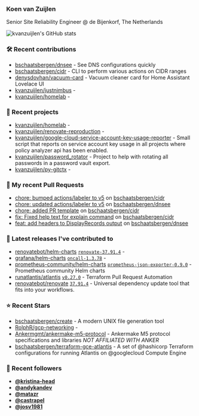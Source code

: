 ### Koen van Zuijlen

Senior Site Reliability Engineer @ de Bijenkorf, The Netherlands

![kvanzuijlen's GitHub stats](https://github-readme-stats.vercel.app/api?username=kvanzuijlen&show=reviews,discussions_started,discussions_answered,prs_merged,prs_merged_percentage&show_icons=true&theme=dark&cache_seconds=86400)

### 🛠️ Recent contributions

- [bschaatsbergen/dnsee](https://github.com/bschaatsbergen/dnsee) - See DNS configurations quickly
- [bschaatsbergen/cidr](https://github.com/bschaatsbergen/cidr) - CLI to perform various actions on CIDR ranges
- [denysdovhan/vacuum-card](https://github.com/denysdovhan/vacuum-card) - Vacuum cleaner card for Home Assistant Lovelace UI
- [kvanzuijlen/justnimbus](https://github.com/kvanzuijlen/justnimbus) - 
- [kvanzuijlen/homelab](https://github.com/kvanzuijlen/homelab) - 

### 🌱 Recent projects

- [kvanzuijlen/homelab](https://github.com/kvanzuijlen/homelab) - 
- [kvanzuijlen/renovate-reproduction](https://github.com/kvanzuijlen/renovate-reproduction) - 
- [kvanzuijlen/google-cloud-service-account-key-usage-reporter](https://github.com/kvanzuijlen/google-cloud-service-account-key-usage-reporter) - Small script that reports on service account key usage in all projects where policy analyzer api has been enabled.
- [kvanzuijlen/password_rotator](https://github.com/kvanzuijlen/password_rotator) - Project to help with rotating all passwords in a password vault export.
- [kvanzuijlen/py-gitctx](https://github.com/kvanzuijlen/py-gitctx) - 

### 🚧 My recent Pull Requests

- [chore: bumped actions/labeler to v5](https://github.com/bschaatsbergen/cidr/pull/87) on [bschaatsbergen/cidr](https://github.com/bschaatsbergen/cidr)
- [chore: updated actions/labeler to v5](https://github.com/bschaatsbergen/dnsee/pull/29) on [bschaatsbergen/dnsee](https://github.com/bschaatsbergen/dnsee)
- [chore: added PR template](https://github.com/bschaatsbergen/cidr/pull/86) on [bschaatsbergen/cidr](https://github.com/bschaatsbergen/cidr)
- [fix: Fixed help text for explain command](https://github.com/bschaatsbergen/cidr/pull/85) on [bschaatsbergen/cidr](https://github.com/bschaatsbergen/cidr)
- [feat: add headers to DisplayRecords output](https://github.com/bschaatsbergen/dnsee/pull/28) on [bschaatsbergen/dnsee](https://github.com/bschaatsbergen/dnsee)

### 🚀 Latest releases I've contributed to

- [renovatebot/helm-charts](https://github.com/renovatebot/helm-charts) [`renovate-37.91.4`](https://github.com/renovatebot/helm-charts/releases/tag/renovate-37.91.4) - 
- [grafana/helm-charts](https://github.com/grafana/helm-charts) [`oncall-1.3.78`](https://github.com/grafana/helm-charts/releases/tag/oncall-1.3.78) - 
- [prometheus-community/helm-charts](https://github.com/prometheus-community/helm-charts) [`prometheus-json-exporter-0.9.0`](https://github.com/prometheus-community/helm-charts/releases/tag/prometheus-json-exporter-0.9.0) - Prometheus community Helm charts
- [runatlantis/atlantis](https://github.com/runatlantis/atlantis) [`v0.27.0`](https://github.com/runatlantis/atlantis/releases/tag/v0.27.0) - Terraform Pull Request Automation
- [renovatebot/renovate](https://github.com/renovatebot/renovate) [`37.91.4`](https://github.com/renovatebot/renovate/releases/tag/37.91.4) - Universal dependency update tool that fits into your workflows.

### ⭐ Recent Stars

- [bschaatsbergen/create](https://github.com/bschaatsbergen/create) - A modern UNIX file generation tool
- [RolphR/gcp-networking](https://github.com/RolphR/gcp-networking) - 
- [Ankermgmt/ankermake-m5-protocol](https://github.com/Ankermgmt/ankermake-m5-protocol) - Ankermake M5 protocol specifications and libraries *NOT AFFILIATED WITH ANKER*
- [bschaatsbergen/terraform-gce-atlantis](https://github.com/bschaatsbergen/terraform-gce-atlantis) - A set of @hashicorp Terraform configurations for running Atlantis on @googlecloud Compute Engine

### 👀 Recent followers

- [**@kristina-head**](https://github.com/kristina-head)
- [**@andykandev**](https://github.com/andykandev)
- [**@matazr**](https://github.com/matazr)
- [**@castrapel**](https://github.com/castrapel)
- [**@josv1981**](https://github.com/josv1981)
